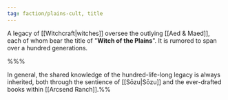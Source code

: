 ```yaml
---
tag: faction/plains-cult, title
---
```

A legacy of [[Witchcraft|witches]] oversee the outlying [[Aed & Maed]], each of whom bear the title of "**Witch of the Plains**". It is rumored to span over a hundred generations.

%%%

In general, the shared knowledge of the hundred-life-long legacy is always inherited, both through the sentience of [[Sōzu|Sōzu]] and the ever-drafted books within [[Arcsend Ranch]].%%